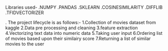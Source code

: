 Libraries used-
.NUMPY
.PANDAS
.SKLEARN
.COSINESIMILARITY
.DIFFLIB
.TFIDVECTORIZER

. The project lifecycle is as follows:-
1.Collection of movies dataset from kaggle
2.Data pre processing and cleaning
3.feature extraction
4.Vectorizing text data into numeric data
5.Taking user input
6.Ordering list of movies based upon their similairy score
7.Returning a list of similar movies to the user  

